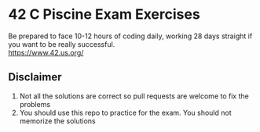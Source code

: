 # 42 C Piscine Exam Exercises

Be prepared to face 10-12 hours of coding daily, working 28 days straight if you want to be really successful.  
https://www.42.us.org/


## Disclaimer
1. Not all the solutions are correct so pull requests are welcome to fix the problems
2. You should use this repo to practice for the exam. You should not memorize the solutions
